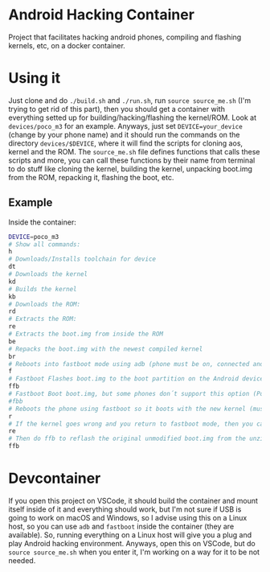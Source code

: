 # Android Hacking Container 

Project that facilitates hacking android phones, compiling and flashing kernels, etc, on a docker container.

# Using it

Just clone and do `./build.sh` and `./run.sh`, run `source source_me.sh` (I'm trying to get rid of this part), then you should get a container with everything setted up for building/hacking/flashing the kernel/ROM. Look at `devices/poco_m3` for an example. Anyways, just set `DEVICE=your_device` (change by your phone name) and it should run the commands on the directory `devices/$DEVICE`, where it will find the scripts for cloning aos, kernel and the ROM. The `source_me.sh` file defines functions that calls these scripts and more, you can call these functions by their name from terminal to do stuff like cloning the kernel, building the kernel, unpacking boot.img from the ROM, repacking it, flashing the boot, etc.

## Example

Inside the container:

```bash
DEVICE=poco_m3
# Show all commands:
h
# Downloads/Installs toolchain for device
dt
# Downloads the kernel
kd
# Builds the kernel
kb
# Downloads the ROM:
rd
# Extracts the ROM:
re
# Extracts the boot.img from inside the ROM
be
# Repacks the boot.img with the newest compiled kernel
br
# Reboots into fastboot mode using adb (phone must be on, connected and you should have accepted adb connection from this container)
f
# Fastboot Flashes boot.img to the boot partition on the Android device
ffb
# Fastboot Boot boot.img, but some phones don´t support this option (Poco M3 does not)
#fbb
# Reboots the phone using fastboot so it boots with the new kernel (must be in fastboot mode)
r
# If the kernel goes wrong and you return to fastboot mode, then you can do re to Rom Extract again and thus overwriting everything you changed
re
# Then do ffb to reflash the original unmodified boot.img from the unzipped ROM
ffb
```

# Devcontainer

If you open this project on VSCode, it should build the container and mount itself inside of it and everything should work, but I'm not sure if USB is going to work on macOS and Windows, so I advise using this on a Linux host, so you can use `adb` and `fastboot` inside the container (they are available). So, running everything on a Linux host will give you a plug and play Android hacking environment. Anyways, open this on VSCode, but do `source source_me.sh` when you enter it, I'm working on a way for it to be not needed.
